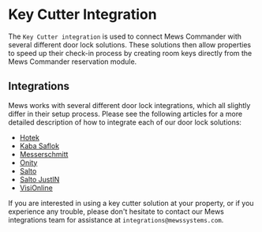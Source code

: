 # Key Cutter Integration

The `Key Cutter integration` is used to connect Mews Commander with several different door lock solutions. These solutions then allow properties to speed up their check-in process by creating room keys directly from the Mews Commander reservation module.

## Integrations

Mews works with several different door lock integrations, which all slightly differ in their setup process. Please see the following articles for a more detailed description of how to integrate each of our door lock solutions:

* [Hotek](hotek.md)
* [Kaba Saflok](https://mews-systems.gitbook.io/guide/commander/settings/integrations/create-an-integration/facility-management/key-cutter-integration/kaba-saflok)
* [Messerschmitt](https://mews-systems.gitbook.io/guide/commander/settings/integrations/create-an-integration/facility-management/key-cutter-integration/messerschmitt)
* [Onity](onity.md)
* [Salto](salto.md)
* [Salto JustIN](https://mews-systems.gitbook.io/guide/commander/settings/integrations/create-an-integration/facility-management/key-cutter-integration/salto-justin)
* [VisiOnline](visionline.md)

If you are interested in using a key cutter solution at your property, or if you experience any trouble, please don't hesitate to contact our Mews integrations team for assistance at `integrations@mewssystems.com`.

